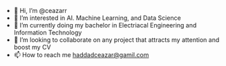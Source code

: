 - 👋 Hi, I’m @ceazarr
- 👀 I’m interested in AI. Machine Learning, and Data Science
- 🌱 I’m currently doing my bachelor in Electriacal Engineering and Information Technology
- 💞️ I’m looking to collaborate on any project that attracts my attention and boost my CV
- 📫 How to reach me haddadceazar@gamil.com

<!---
ceazarr/ceazarr is a ✨ special ✨ repository because its `README.md` (this file) appears on your GitHub profile.
You can click the Preview link to take a look at your changes.
--->
